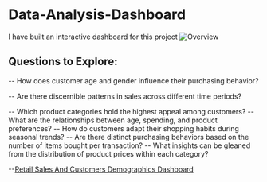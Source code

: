 # Data-Analysis-Dashboard

I have built an interactive dashboard for this project
![Overview](https://github.com/user-attachments/assets/eb06296c-0fb4-43a4-8a30-ba0ed9402d59)


## Questions to Explore: 

-- How does customer age and gender influence their purchasing behavior?

-- Are there discernible patterns in sales across different time periods?

-- Which product categories hold the highest appeal among customers?
-- What are the relationships between age, spending, and product preferences? 
-- How do customers adapt their shopping habits during seasonal trends? 
-- Are there distinct purchasing behaviors based on the number of items bought per transaction? 
-- What insights can be gleaned from the distribution of product prices within each category?

--<a href="https://github.com/Shegstar/Data-Analysis-Dashboard/blob/main/retail_sales_dataset%20new.pbix">Retail Sales And Customers Demographics Dashboard</a>
